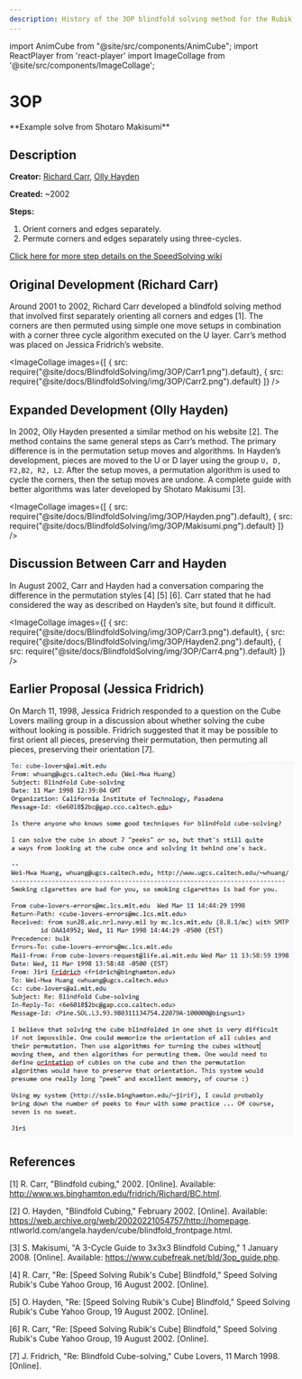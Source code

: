 ```yaml
---
description: History of the 3OP blindfold solving method for the Rubik's Cube.
---
```


import AnimCube from "@site/src/components/AnimCube";
import ReactPlayer from 'react-player'
import ImageCollage from '@site/src/components/ImageCollage';

# 3OP

<AnimCube params="config=../../ReconstructionConfig.txt&initmove=D' B' F R' F2 U F L2 D2 B' U2 R2 D' L2 F R' D' F U L' F U' R B2 U'&move={Scramble: D' B' F R' F2 U F L2 D2 B' U2 R2 D' L2 F R' D' F U L' F U' R B2 U'}{Orient corners: z' U' R' U R U' R' U - L' - U' R U R' U' R U - L - z x2 z' -U' R U R' U' R U R' - L' - U' R U R' U' R U R' - L' - U' R U R' U' R U R' - L2 - z x2}z'U'R'URU'R'UL'U'RUR'U'RULzx2z'U'RUR'U'RUR'L'U'RUR'U'RUR'L'U'RUR'U'RUR'L2zx2{Orient edges: x - d D r R d D r R d D r R - x' z' R - M U M U M U M U - R' z}x d D r R d D r R d D r R x' z' R M U M U M U M U R' z{UF -> BR -> DF: U' D z' R' U R' U' R' U' R' U R U R2 z D' U}U'Dz'-R'UR'U'R'U'R'URUR2-zD'U{UF -> DR -> DB: F2 x2 U' - R' U R' U' R' U' R' U R U R2 - U x2 F2}F2x2U'-R'UR'U'R'U'R'URUR2-Ux2F2{UF -> UR -> FL: L' U2 R2 U' R' U' R U R U R U' R U2 L}L'U2-R2U'R'U'RURURU'R-U2L{UF <-> FR, UL <-> BL: URUL-RLU2R'L'F'B'U2FB-L'U'R'U'}URULRLU2R'L'F'B'U2FBL'U'R'U'{UFL -> DFL -> UBL: D2 R2 U' R B' R F2 R' B R F2 R2 - U R2 D2}D2R2U'-RB'RF2R'BRF2R2-UR2D2{UFL -> UFR -> DBR: D B2 R B' R F2 R' B R F2 R2 B2 D'}DB2-RB'RF2R'BRF2R2-B2D'{UFL -> DFR -> UBR: D' R2 D2 B2 R B' R F2 R' B R F2 R2 B2 D2 R2 D}D'R2D2B2-RB'RF2R'BRF2R2-B2D2R2D" width="600px" height="400px" /> 
**Example solve from Shotaro Makisumi**

## Description

**Creator:** [Richard Carr](CubingContributors/MethodDevelopers.md#carr-richard), [Olly Hayden](CubingContributors/MethodDevelopers.md#hayden-olly)

**Created:** ~2002

**Steps:**

1. Orient corners and edges separately.
2. Permute corners and edges separately using three-cycles.

[Click here for more step details on the SpeedSolving wiki](https://www.speedsolving.com/wiki/index.php?title=3OP)

## Original Development (Richard Carr)

Around 2001 to 2002, Richard Carr developed a blindfold solving method that involved first separately orienting all corners and edges [1]. The corners are then permuted using simple one move setups in combination with a corner three cycle algorithm executed on the U layer. Carr’s method was placed on Jessica Fridrich’s website.

<ImageCollage
images={[
{ src: require("@site/docs/BlindfoldSolving/img/3OP/Carr1.png").default},
{ src: require("@site/docs/BlindfoldSolving/img/3OP/Carr2.png").default}
]}
/>

## Expanded Development (Olly Hayden)

In 2002, Olly Hayden presented a similar method on his website [2]. The method contains the same general steps as Carr’s method. The primary difference is in the permutation setup moves and algorithms. In Hayden’s development, pieces are moved to the U or D layer using the group `U, D, F2,B2, R2, L2`. After the setup moves, a permutation algorithm is used to cycle the corners, then the setup moves are undone. A complete guide with better algorithms was later developed by Shotaro Makisumi [3].

<ImageCollage
images={[
{ src: require("@site/docs/BlindfoldSolving/img/3OP/Hayden.png").default},
{ src: require("@site/docs/BlindfoldSolving/img/3OP/Makisumi.png").default}
]}
/>

## Discussion Between Carr and Hayden

In August 2002, Carr and Hayden had a conversation comparing the difference in the permutation styles [4] [5] [6]. Carr stated that he had considered the way as described on Hayden’s site, but found it difficult.

<ImageCollage
images={[
{ src: require("@site/docs/BlindfoldSolving/img/3OP/Carr3.png").default},
{ src: require("@site/docs/BlindfoldSolving/img/3OP/Hayden2.png").default},
{ src: require("@site/docs/BlindfoldSolving/img/3OP/Carr4.png").default}
]}
/>

## Earlier Proposal (Jessica Fridrich)

On March 11, 1998, Jessica Fridrich responded to a question on the Cube Lovers mailing group in a discussion about whether solving the cube without looking is possible. Fridrich suggested that it may be possible to first orient all pieces, preserving their permutation, then permuting all pieces, preserving their orientation [7].

![](../img/BlindfoldSolvingOrigins/Fridrich.png)

## References

[1] R. Carr, "Blindfold cubing," 2002. [Online]. Available: http://www.ws.binghamton.edu/fridrich/Richard/BC.html.

[2] O. Hayden, "Blindfold Cubing," February 2002. [Online]. Available: https://web.archive.org/web/20020221054757/http://homepage.
ntlworld.com/angela.hayden/cube/blindfold_frontpage.html.

[3] S. Makisumi, "A 3-Cycle Guide to 3x3x3 Blindfold Cubing," 1 January 2008. [Online]. Available: https://www.cubefreak.net/bld/3op_guide.php.

[4] R. Carr, "Re: [Speed Solving Rubik's Cube] Blindfold," Speed Solving Rubik's Cube Yahoo Group, 16 August 2002. [Online].

[5] O. Hayden, "Re: [Speed Solving Rubik's Cube] Blindfold," Speed Solving Rubik's Cube Yahoo Group, 19 August 2002. [Online].

[6] R. Carr, "Re: [Speed Solving Rubik's Cube] Blindfold," Speed Solving Rubik's Cube Yahoo Group, 19 August 2002. [Online].

[7] J. Fridrich, "Re: Blindfold Cube-solving," Cube Lovers, 11 March 1998. [Online].
